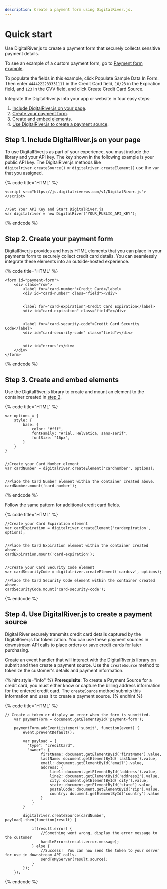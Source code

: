 ```yaml
---
description: Create a payment form using DigitalRiver.js.
---
```


# Quick start

Use DigitalRiver.js to create a payment form that securely collects sensitive payment details.

To see an example of a custom payment form, go to [Payment form example](https://drh.img.digitalriver.com/DRHM/Storefront/Site/drdod15/pb/multimedia/quick-start-form.html).

To populate the fields in this example, click Populate Sample Data In Form. Then enter `4444222233331111` in the Credit Card field, `10/23` in the Expiration field, and `123` in the CVV field, and click Create Credit Card Source.

Integrate the DigitalRiver.js into your app or website in four easy steps:

1. [Include DigitalRiver.js on your page](quick-start.md#step-1-include-digitalriver-js-on-your-page).
2. [Create your payment form](quick-start.md#step-2-create-your-payment-form).
3. [Create and embed elements](quick-start.md#step-3-create-and-embed-elements).
4. [Use DigitalRiver.js to create a payment source](quick-start.md#step-4-use-digitalriver-js-to-create-a-payment-source).

## Step 1. Include DigitalRiver.js on your page

To use DigitalRiver.js as part of your experience, you must include the library and your API key. The key shown in the following example is your public API key. The DigitalRiver.js methods like `digitalriver.createSource()` or `digitalriver.createElement()` use the `var` that you assigned.

{% code title="HTML" %}
```markup
<script src="https://js.digitalriverws.com/v1/DigitalRiver.js"></script>
 
 
//Set Your API Key and Start DigitalRiver.js
var digitalriver = new DigitalRiver('YOUR_PUBLIC_API_KEY');
```
{% endcode %}

## Step 2. Create your payment form

DigitalRiver.js provides and hosts HTML elements that you can place in your payments form to securely collect credit card details. You can seamlessly integrate these elements into an outside-hosted experience.

{% code title="HTML" %}
```markup
<form id="payment-form">
    <div class="row">
        <label for="card-number">Credit Card</label>
        <div id="card-number" class="field"></div>
 
 
        <label for="card-expiration">Credit Card Expiration</label>
        <div id="card-expiration" class="field"></div>
 
 
        <label for="card-security-code">Credit Card Security Code</label>
        <div id="card-security-code" class="field"></div>
 
 
        <div id="errors"></div>
    </div>
</form>
```
{% endcode %}

## Step 3. Create and embed elements

Use the DigitalRiver.js library to create and mount an element to the container created in [step 2](quick-start.md#step-2-create-your-payment-form).

{% code title="HTML" %}
```markup
var options = {
    style: {
        base: {
            color: "#fff",
            fontFamily: "Arial, Helvetica, sans-serif",
            fontSize: "16px",
        }
    }
}
 
 
//Create your Card Number element
var cardNumber = digitalriver.createElement('cardnumber', options);
 
 
//Place the Card Number element within the container created above.
cardNumber.mount('card-number');
```
{% endcode %}

Follow the same pattern for additional credit card fields.

{% code title="HTML" %}
```markup
//Create your Card Expiration element
var cardExpiration = digitalriver.createElement('cardexpiration', options);
 
 
//Place the Card Expiration element within the container created above.
cardExpiration.mount('card-expiration');
 
 
//Create your Card Security Code element
var cardSecurityCode = digitalriver.createElement('cardcvv', options);
 
//Place the Card Security Code element within the container created above.
cardSecurityCode.mount('card-security-code');
```
{% endcode %}

## Step 4. Use DigitalRiver.js to create a payment source

Digital River securely transmits credit card details captured by the DigitalRiver.js for tokenization. You can use these payment sources in downstream API calls to place orders or save credit cards for later purchasing.

Create an event handler that will interact with the DigitalRiver.js library on submit and then create a payment source. Use the `createSource` method to tokenize the customer's details and payment information.

{% hint style="info" %}
**Prerequisite**:  To create a Payment Source for a credit card, you must either know or capture the billing address information for the entered credit card. The `createSource` method submits this information and uses it to create a payment source.
{% endhint %}

{% code title="HTML" %}
```markup
// Create a token or display an error when the form is submitted.
    var paymentForm = document.getElementById('payment-form');
 
    paymentForm.addEventListener('submit', function(event) {
        event.preventDefault();
 
        var payload = {
          "type": "creditCard",
          "owner": {
                firstName: document.getElementById('firstName').value,
                lastName: document.getElementById('lastName').value,
                email: document.getElementById('email').value,
                address: {
                    line1: document.getElementById('address').value,
                    line2: document.getElementById('address2').value,
                    city: document.getElementById('city').value,
                    state: document.getElementById('state').value,
                    postalCode: document.getElementById('zip').value,
                    country: document.getElementById('country').value
                }
            }
        }  
     
        digitalriver.createSource(cardNumber, payload).then(function(result) {
 
            if(result.error) {
                //Something went wrong, display the error message to the customer
                handleErrors(result.error.message);
            } else {
                //Success!  You can now send the token to your server for use in downstream API calls.
                sendToMyServer(result.source);
            }
        });
    });
```
{% endcode %}

